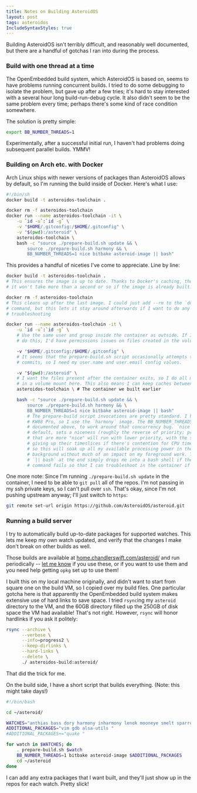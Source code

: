 ```yaml
---
title: Notes on Building AsteroidOS
layout: post
tags: asteroidos
IncludeSyntaxStyles: true
---
```


Building AsteroidOS isn't terribly difficult, and reasonably well documented,
but there are a handful of gotchas I ran into during the process.

<!--more-->

### Build with one thread at a time

The OpenEmbedded build system, which AsteroidOS is based on, seems to have
problems running concurrent builds. I tried to do some debugging to isolate the
problem, but gave up after a few tries; it's hard to stay interested with a
several hour long build-run-debug cycle. It also didn't seem to be the same
problem every time; perhaps there's some kind of race condition somewhere.

The solution is pretty simple:

```sh
export BB_NUMBER_THREADS=1
```

Experimentally, after a successful initial run, I haven't had problems doing
subsequent parallel builds. YMMV!

### Building on Arch etc. with Docker
Arch Linux ships with newer versions of packages than AsteroidOS allows by
default, so I'm running the build inside of Docker. Here's what I use:

```sh
#!/bin/sh
docker build -t asteroidos-toolchain .

docker rm -f asteroidos-toolchain
docker run --name asteroidos-toolchain -it \
	-u `id -u`:`id -g` \
	-v "$HOME/.gitconfig:/$HOME/.gitconfig" \
	-v "$(pwd):/asteroid" \
	asteroidos-toolchain \
	bash -c "source ./prepare-build.sh update && \
		source ./prepare-build.sh harmony && \
		BB_NUMBER_THREADS=1 nice bitbake asteroid-image || bash"
```

This provides a handful of niceties I've come to appreciate. Line by line:

```sh
docker build -t asteroidos-toolchain .
# This ensures the image is up to date. Thanks to Docker's caching, though,
# it won't take more than a second or so if the image is already built.

docker rm -f asteroidos-toolchain
# This cleans up after the last image. I could just add --rm to the `docker run`
# command, but this lets it stay around afterwards if I want to do any post hoc
# troubleshooting

docker run --name asteroidos-toolchain -it \
	-u `id -u`:`id -g` \
	# Use the same user and group inside the container as outside. If I didn't
	# do this, I'd have permissions issues on files created in the volume mounts

	-v "$HOME/.gitconfig:/$HOME/.gitconfig" \
	# It seems that the prepare-build.sh script occasionally attempts to make
	# commits, so I need my user.name and user.email config values.

	-v "$(pwd):/asteroid" \
	# I want the files present after the container exits, so I do all my work
	# in a volume mount here. This also means I can keep caches between runs.
	asteroidos-toolchain \ # The container we built earlier

	bash -c "source ./prepare-build.sh update && \
		source ./prepare-build.sh harmony && \
		BB_NUMBER_THREADS=1 nice bitbake asteroid-image || bash"
		# The prepare-build script invocations are pretty standard. I have a
		# KW88 Pro, so I use the `harmony` image. The BB_NUMBER_THREADS=1 is
		# documented above, to work around that concurrency bug. `nice`, by
		# default, sets a niceness (roughly the reverse of priority; processes
		# that are more "nice" will run with lower priority, with the scheduler
		# giving up their timeslices if there's contention for CPU time) of 10,
		# so this will soak up all my available processing power in the
		# background without much of an impact on my foreground work. The
		# `|| bash` at the end simply drops me into a bash shell if the previous
		# command fails so that I can troubleshoot in the container if I want.
```

One more note: Since I'm running `./prepare-build.sh update` in the container, I
need to be able to `git pull` all of the repos. I'm not passing in my ssh
private keys, so I can't pull over `ssh`. That's okay, since I'm not pushing
upstream anyway; I'll just switch to `https`:
```sh
git remote set-url origin https://github.com/AsteroidOS/asteroid.git
```

### Running a build server
I try to automatically build up-to-date packages for supported watches. This
lets me keep my own watch updated, and verify that the changes I make don't
break on other builds as well.

Those builds are available at
[home.chandlerswift.com/asteroid/](https://home.chandlerswift.com/asteroid/) and
run periodically -- [let me know](mailto:chandler@chandlerswift.com) if you use
these, or if you want to use them and you need help getting `opkg` set up to use
them!

I built this on my local machine originally, and didn't want to start from
square one on the build VM, so I copied over my build files. One particular
gotcha here is that apparently the OpenEmbedded build system makes extensive
use of hard links to save space. I tried `rsync`ing my `asteroid` directory to
the VM, and the 60GB directory filled up the 250GB of disk space the VM had
available! That's not right. However, `rsync` will honor hardlinks if you ask it
politely:

```sh
rsync --archive \
      --verbose \
      --info=progress2 \
      --keep-dirlinks \
      --hard-links \
      --delete \
      ./ asteroidos-build:asteroid/
```

That did the trick for me.

On the build side, I have a short script that builds everything. (Note: this
might take days!)
```sh
#!/bin/bash

cd ~/asteroid/

WATCHES="anthias bass dory harmony inharmony lenok mooneye smelt sparrow sprat sturgeon sawfish swift tetra wren"
ADDITIONAL_PACKAGES="vim gdb alsa-utils "
#ADDITIONAL_PACKAGES+="quake "

for watch in $WATCHES; do
	. prepare-build.sh $watch
	BB_NUMBER_THREADS=1 bitbake asteroid-image $ADDITIONAL_PACKAGES
	cd ~/asteroid
done
```

I can add any extra packages that I want built, and they'll just show up in the
repos for each watch. Pretty slick!
